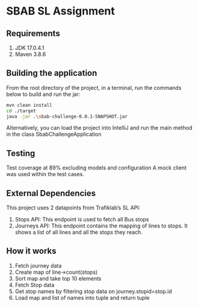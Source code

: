 # SBAB SL Assignment

## Requirements
1. JDK 17.0.4.1
2. Maven 3.8.6
## Building the application
From the root directory of the project, in a terminal, run the commands below to build and run the jar:
```bash
mvn clean install
cd ./target
java -jar .\sbab-challenge-0.0.1-SNAPSHOT.jar
```

Alternatively, you can load the project into IntelliJ and run the main method in the class SbabChallengeApplication

## Testing
Test coverage at 89% excluding models and configuration
A mock client was used within the test cases.

## External Dependencies
This project uses 2 datapoints from Trafiklab’s SL API:
1. Stops API: This endpoint is used to fetch all Bus stops
2. Journeys API: This endpoint contains the mapping of lines to stops. It shows a list of all lines and all the stops they reach.

## How it works
1. Fetch journey data
2. Create map of line->count(stops)
3. Sort map and take top 10 elements
4. Fetch Stop data
5. Get stop names by filtering stop data on journey.stopid=stop.id
6. Load map and list of names into tuple and return tuple